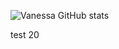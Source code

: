 ![Vanessa GitHub stats](https://github-readme-stats.vercel.app/api?username=vfaconi&theme=dark&show_icons=true)

test 20

